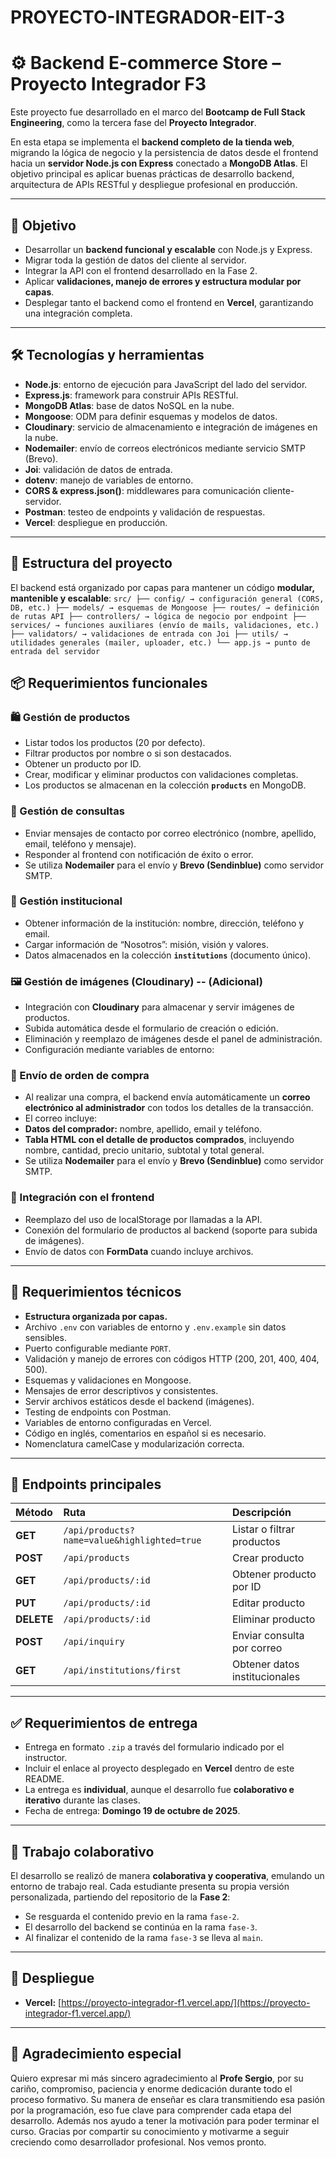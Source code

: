 # PROYECTO-INTEGRADOR-EIT-3

# ⚙️ Backend E-commerce Store – Proyecto Integrador F3

Este proyecto fue desarrollado en el marco del **Bootcamp de Full Stack Engineering**, como la tercera fase del **Proyecto Integrador**.

En esta etapa se implementa el **backend completo de la tienda web**, migrando la lógica de negocio y la persistencia de datos desde el frontend hacia un **servidor Node.js con Express** conectado a **MongoDB Atlas**.
El objetivo principal es aplicar buenas prácticas de desarrollo backend, arquitectura de APIs RESTful y despliegue profesional en producción.

---

## 🎯 Objetivo

- Desarrollar un **backend funcional y escalable** con Node.js y Express.
- Migrar toda la gestión de datos del cliente al servidor.
- Integrar la API con el frontend desarrollado en la Fase 2.
- Aplicar **validaciones, manejo de errores y estructura modular por capas**.
- Desplegar tanto el backend como el frontend en **Vercel**, garantizando una integración completa.

---

## 🛠️ Tecnologías y herramientas

- **Node.js**: entorno de ejecución para JavaScript del lado del servidor.
- **Express.js**: framework para construir APIs RESTful.
- **MongoDB Atlas**: base de datos NoSQL en la nube.
- **Mongoose**: ODM para definir esquemas y modelos de datos.
- **Cloudinary**: servicio de almacenamiento e integración de imágenes en la nube.
- **Nodemailer**: envío de correos electrónicos mediante servicio SMTP (Brevo).
- **Joi**: validación de datos de entrada.
- **dotenv**: manejo de variables de entorno.
- **CORS & express.json()**: middlewares para comunicación cliente-servidor.
- **Postman**: testeo de endpoints y validación de respuestas.
- **Vercel**: despliegue en producción.

---

## 🧱 Estructura del proyecto

El backend está organizado por capas para mantener un código **modular, mantenible y escalable**:
`
src/
├── config/ → configuración general (CORS, DB, etc.)
├── models/ → esquemas de Mongoose
├── routes/ → definición de rutas API
├── controllers/ → lógica de negocio por endpoint
├── services/ → funciones auxiliares (envío de mails, validaciones, etc.)
├── validators/ → validaciones de entrada con Joi
├── utils/ → utilidades generales (mailer, uploader, etc.)
└── app.js → punto de entrada del servidor
`
## 📦 Requerimientos funcionales

### 🛍️ Gestión de productos
- Listar todos los productos (20 por defecto).
- Filtrar productos por nombre o si son destacados.
- Obtener un producto por ID.
- Crear, modificar y eliminar productos con validaciones completas.
- Los productos se almacenan en la colección **`products`** en MongoDB.

### 💬 Gestión de consultas
- Enviar mensajes de contacto por correo electrónico (nombre, apellido, email, teléfono y mensaje).
- Responder al frontend con notificación de éxito o error.
- Se utiliza **Nodemailer** para el envío y **Brevo (Sendinblue)** como servidor SMTP.

### 🏢 Gestión institucional
- Obtener información de la institución: nombre, dirección, teléfono y email.
- Cargar información de “Nosotros”: misión, visión y valores.
- Datos almacenados en la colección **`institutions`** (documento único).

### 🖼️ Gestión de imágenes (Cloudinary) -- (Adicional)
- Integración con **Cloudinary** para almacenar y servir imágenes de productos.
- Subida automática desde el formulario de creación o edición.
- Eliminación y reemplazo de imágenes desde el panel de administración.
- Configuración mediante variables de entorno:

### 🧾 Envío de orden de compra
- Al realizar una compra, el backend envía automáticamente un **correo electrónico al administrador** con todos los detalles de la transacción.
- El correo incluye:
- **Datos del comprador:** nombre, apellido, email y teléfono.
- **Tabla HTML con el detalle de productos comprados**, incluyendo nombre, cantidad, precio unitario, subtotal y total general.
- Se utiliza **Nodemailer** para el envío y **Brevo (Sendinblue)** como servidor SMTP.

### 🔗 Integración con el frontend
- Reemplazo del uso de localStorage por llamadas a la API.
- Conexión del formulario de productos al backend (soporte para subida de imágenes).
- Envío de datos con **FormData** cuando incluye archivos.

---

## 🧩 Requerimientos técnicos

- **Estructura organizada por capas.**
- Archivo `.env` con variables de entorno y `.env.example` sin datos sensibles.
- Puerto configurable mediante `PORT`.
- Validación y manejo de errores con códigos HTTP (200, 201, 400, 404, 500).
- Esquemas y validaciones en Mongoose.
- Mensajes de error descriptivos y consistentes.
- Servir archivos estáticos desde el backend (imágenes).
- Testing de endpoints con Postman.
- Variables de entorno configuradas en Vercel.
- Código en inglés, comentarios en español si es necesario.
- Nomenclatura camelCase y modularización correcta.

---

## 📡 Endpoints principales

| Método | Ruta | Descripción |
|:--------|:------|:-------------|
| **GET** | `/api/products?name=value&highlighted=true` | Listar o filtrar productos |
| **POST** | `/api/products` | Crear producto |
| **GET** | `/api/products/:id` | Obtener producto por ID |
| **PUT** | `/api/products/:id` | Editar producto |
| **DELETE** | `/api/products/:id` | Eliminar producto |
| **POST** | `/api/inquiry` | Enviar consulta por correo |
| **GET** | `/api/institutions/first` | Obtener datos institucionales |

---

## ✅ Requerimientos de entrega

- Entrega en formato `.zip` a través del formulario indicado por el instructor.
- Incluir el enlace al proyecto desplegado en **Vercel** dentro de este README.
- La entrega es **individual**, aunque el desarrollo fue **colaborativo e iterativo** durante las clases.
- Fecha de entrega: **Domingo 19 de octubre de 2025**.

---

## 🤝 Trabajo colaborativo

El desarrollo se realizó de manera **colaborativa y cooperativa**, emulando un entorno de trabajo real.
Cada estudiante presenta su propia versión personalizada, partiendo del repositorio de la **Fase 2**:
- Se resguarda el contenido previo en la rama `fase-2`.
- El desarrollo del backend se continúa en la rama `fase-3`.
- Al finalizar el contenido de la rama `fase-3` se lleva al `main`.

---

## 🚀 Despliegue

- **Vercel:** [https://proyecto-integrador-f1.vercel.app/](https://proyecto-integrador-f1.vercel.app/)


---

## 🙏 Agradecimiento especial

Quiero expresar mi más sincero agradecimiento al **Profe Sergio**,
por su cariño, compromiso, paciencia y enorme dedicación durante todo el proceso formativo.
Su manera de enseñar es clara transmitiendo esa pasión por la programación, eso fue clave para comprender cada etapa del desarrollo. Además nos ayudo a tener la motivación para poder terminar el curso.
Gracias por compartir su conocimiento y motivarme a seguir creciendo como desarrollador profesional. Nos vemos pronto.
